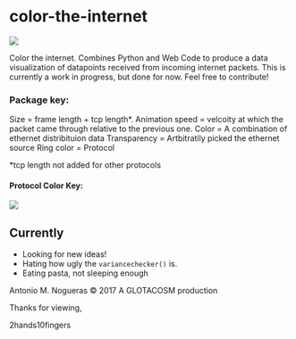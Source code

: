 # color-the-internet

<img src="https://i.imgur.com/3QO0dYn.png">

Color the internet. Combines Python and Web Code to produce a data visualization of datapoints received from incoming internet packets. This is currently a work in progress, but done for now. Feel free to contribute!

### Package key:

Size = frame length + tcp length*.
Animation speed = velcoity at which the packet came through relative to the previous one.
Color = A combination of ethernet distribituion data
Transparency = Artbitratily picked the ethernet source
Ring color = Protocol

*tcp length not added for other protocols
#### Protocol Color Key:
<img src="https://i.imgur.com/pBhk4ST.png">

## Currently
- Looking for new ideas!
- Hating how ugly the `variancechecker()` is.
- Eating pasta, not sleeping enough


Antonio M. Nogueras © 2017
A GLOTACOSM production


Thanks for viewing,

2hands10fingers
